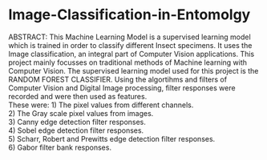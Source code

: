 # Image-Classification-in-Entomolgy

ABSTRACT:
      This Machine Learning Model is a supervised learning model which is trained in order to classify different Insect specimens. It uses the Image classification, an integral part of Computer Vision applications. This project mainly focusses on traditional methods of Machine learning with Computer Vision. The supervised learning model used for this project is the RANDOM FOREST CLASSIFIER. Using the algortihms and filters of Computer Vision and Digital Image processing, filter responses were recorded and were then used as features. 
<br>
These were:
      1) The pixel values from different channels.
      <br>
      2) The Gray scale pixel values from images.<br>
      3) Canny edge detection filter responses.<br>
      4) Sobel edge detection filter responses.<br>
      5) Scharr, Robert and Prewitts edge detection filter responses.<br>
      6) Gabor filter bank responses.<br>
 <br>
 
